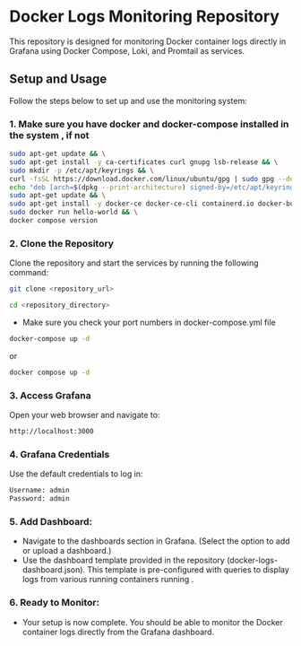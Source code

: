 # Docker Logs Monitoring Repository

This repository is designed for monitoring Docker container logs directly in Grafana using Docker Compose, Loki, and Promtail as services.

## Setup and Usage

Follow the steps below to set up and use the monitoring system:

### 1. Make sure you have docker and docker-compose installed in the system , if not 
```bash
sudo apt-get update && \
sudo apt-get install -y ca-certificates curl gnupg lsb-release && \
sudo mkdir -p /etc/apt/keyrings && \
curl -fsSL https://download.docker.com/linux/ubuntu/gpg | sudo gpg --dearmor -o /etc/apt/keyrings/docker.gpg && \
echo "deb [arch=$(dpkg --print-architecture) signed-by=/etc/apt/keyrings/docker.gpg] https://download.docker.com/linux/ubuntu $(lsb_release -cs) stable" | sudo tee /etc/apt/sources.list.d/docker.list > /dev/null && \
sudo apt-get update && \
sudo apt-get install -y docker-ce docker-ce-cli containerd.io docker-buildx-plugin docker-compose-plugin && \
sudo docker run hello-world && \
docker compose version
```

### 2. Clone the Repository

Clone the repository and start the services by running the following command:

```bash
git clone <repository_url>
```
```bash
cd <repository_directory>
```
* Make sure you check your port numbers in docker-compose.yml file
```bash
docker-compose up -d
```
or 
```bash
docker compose up -d
```

### 3. Access Grafana
Open your web browser and navigate to:
```bash
http://localhost:3000
```
### 4. Grafana Credentials
Use the default credentials to log in:
```bash
Username: admin
Password: admin
```

### 5. Add Dashboard:
* Navigate to the dashboards section in Grafana.
(Select the option to add or upload a dashboard.)
* Use the dashboard template provided in the repository (docker-logs-dashboard.json). This template is pre-configured with queries to display logs from various running containers running .

### 6. Ready to Monitor:
* Your setup is now complete. You should be able to monitor the Docker container logs directly from the Grafana dashboard.
